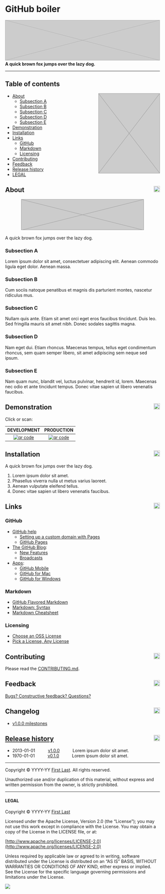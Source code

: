 # GitHub boiler

[![ScreenShot](top.png)](#)
**A quick brown fox jumps over the lazy dog.**

---

## Table of contents

<img align="right" width="200" src="side.png">

- [About](#about)
	- [Subsection A](#subsection-a)
	- [Subsection B](#subsection-b)
	- [Subsection C](#subsection-c)
	- [Subsection D](#subsection-d)
	- [Subsection E](#subsection-e)
- [Demonstration](#demonstration)
- [Installation](#installation)
- [Links](#links)
	- [GitHub](#github)
	- [Markdown](#markdown)
	- [Licensing](#licensing)
- [Contributing](#contributing)
- [Feedback](#feedback)
- [Release history](#release-history)
- [LEGAL](#legal)

## About [<img width="20" height="20" align="right" src="https://assets-cdn.github.com/images/icons/emoji/unicode/2b06.png" class="emoji">](#table-of-contents)

<p align="center">
	<a href="#">
		<img width="400" height="100" src="center.png">
	</a>
</p>

A quick brown fox jumps over the lazy dog.

### Subsection A

Lorem ipsum dolor sit amet, consectetuer adipiscing elit. Aenean commodo ligula eget dolor. Aenean massa.

### Subsection B

Cum sociis natoque penatibus et magnis dis parturient montes, nascetur ridiculus mus.

### Subsection C

Nullam quis ante. Etiam sit amet orci eget eros faucibus tincidunt. Duis leo. Sed fringilla mauris sit amet nibh. Donec sodales sagittis magna.

### Subsection D

Nam eget dui. Etiam rhoncus. Maecenas tempus, tellus eget condimentum rhoncus, sem quam semper libero, sit amet adipiscing sem neque sed ipsum.

### Subsection E

Nam quam nunc, blandit vel, luctus pulvinar, hendrerit id, lorem. Maecenas nec odio et ante tincidunt tempus. Donec vitae sapien ut libero venenatis faucibus.

## Demonstration [<img width="20" height="20" align="right" src="https://assets-cdn.github.com/images/icons/emoji/unicode/2b06.png" class="emoji">](#table-of-contents)

Click or scan:

DEVELOPMENT | PRODUCTION
:-: | :-:
[![qr code](http://chart.apis.google.com/chart?cht=qr&chl=https://github.com/user/repo&chs=240x240)](http://user.github.io/repo/dev/) | [![qr code](http://chart.apis.google.com/chart?cht=qr&chl=https://github.com/user/repo/&chs=240x240)](http://user.github.io/repo/prod/)

## Installation [<img width="20" height="20" align="right" src="https://assets-cdn.github.com/images/icons/emoji/unicode/2b06.png" class="emoji">](#table-of-contents)

A quick brown fox jumps over the lazy dog.

1. Lorem ipsum dolor sit amet.
1. Phasellus viverra nulla ut metus varius laoreet.
1. Aenean vulputate eleifend tellus.
1. Donec vitae sapien ut libero venenatis faucibus.

## Links [<img width="20" height="20" align="right" src="https://assets-cdn.github.com/images/icons/emoji/unicode/2b06.png" class="emoji">](#table-of-contents)

### GitHub

* [GitHub help](https://help.github.com/)
	* [Setting up a custom domain with Pages](https://help.github.com/articles/setting-up-a-custom-domain-with-pages)
	* [GitHub Pages](https://help.github.com/categories/20/articles)
* [The GitHub Blog](https://github.com/blog/):
	* [New Features](https://github.com/blog/category/ship)
	* [Broadcasts](https://github.com/blog/broadcasts)
* [Apps](http://git-scm.com/downloads/guis):
	* [GitHub Mobile](http://mobile.github.com/)
	* [GitHub for Mac](http://mac.github.com/)
	* [GitHub for Windows](http://windows.github.com/)

### Markdown

* [GitHub Flavored Markdown](http://github.github.com/github-flavored-markdown/)
* [Markdown: Syntax](http://daringfireball.net/projects/markdown/syntax)
* [Markdown Cheatsheet](https://github.com/adam-p/markdown-here/wiki/Markdown-Cheatsheet)

### Licensing

* [Choose an OSS License](http://choosealicense.com/)
* [Pick a License, Any License](http://www.codinghorror.com/blog/2007/04/pick-a-license-any-license.html)

## Contributing [<img width="20" height="20" align="right" src="https://assets-cdn.github.com/images/icons/emoji/unicode/2b06.png" class="emoji">](#table-of-contents)

Please read the [CONTRIBUTING.md](CONTRIBUTING.md).

## Feedback [<img width="20" height="20" align="right" src="https://assets-cdn.github.com/images/icons/emoji/unicode/2b06.png" class="emoji">](#table-of-contents)

[Bugs? Constructive feedback? Questions?](https://github.com/mhulse/gh-boiler/issues/new?title=Nymphs%20blitz%20quick%20vex%20dwarf%20jog!&body=A%20very%20bad%20quack%20might%20jinx%20zippy%20fowls%20…)

## Changelog [<img width="20" height="20" align="right" src="https://assets-cdn.github.com/images/icons/emoji/unicode/2b06.png" class="emoji">](#table-of-contents)

* [v1.0.0 milestones](https://github.com/mhulse/gh-boiler/issues?direction=desc&milestone=1&page=1&sort=updated&state=closed)

## [Release history](https://github.com/mhulse/gh-boiler/releases) [<img width="20" height="20" align="right" src="https://assets-cdn.github.com/images/icons/emoji/unicode/2b06.png" class="emoji">](#table-of-contents)

* 2013-01-01   [v1.0.0](https://github.com/mhulse/gh-boiler/releases/tag/v1.0.0)   Lorem ipsum dolor sit amet.
* 1970-01-01   [v0.1.0](https://github.com/mhulse/gh-boiler/releases/tag/v0.1.0)   Lorem ipsum dolor sit amet.

---

Copyright © YYYY-YY [First Last](#). All rights reserved.

Unauthorized use and/or duplication of this material, without express and written permission from the owner, is strictly prohibited.

---

#### LEGAL

Copyright © YYYY-YY [First Last](#)

Licensed under the Apache License, Version 2.0 (the “License”); you may not use this work except in compliance with the License. You may obtain a copy of the License in the LICENSE file, or at:

[http://www.apache.org/licenses/LICENSE-2.0](http://www.apache.org/licenses/LICENSE-2.0)

Unless required by applicable law or agreed to in writing, software distributed under the License is distributed on an “AS IS” BASIS, WITHOUT WARRANTIES OR CONDITIONS OF ANY KIND, either express or implied. See the License for the specific language governing permissions and limitations under the License.

<img src="https://github.global.ssl.fastly.net/images/icons/emoji/octocat.png">
